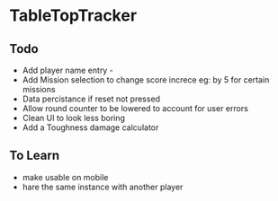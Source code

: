 # TableTopTracker
## Todo 
 - Add player name entry -
 - Add Mission selection to change score increce eg: by 5 for certain missions 
 - Data percistance if reset not pressed 
 - Allow round counter to be lowered to account for user errors 
 - Clean UI to look less boring
 - Add a Toughness damage calculator 

## To Learn
 - make usable on mobile
 - hare the same instance with another player 
 
